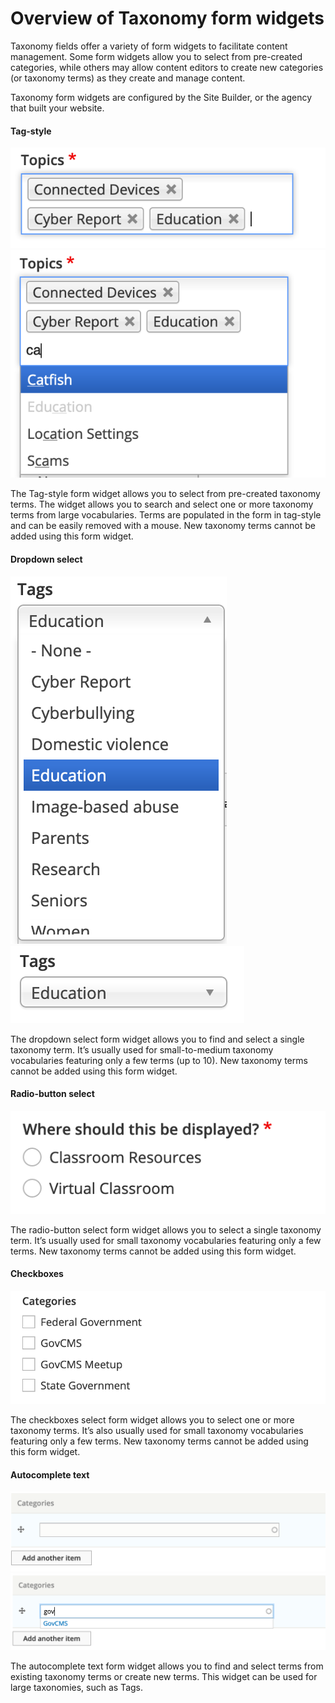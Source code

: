 # Overview of Taxonomy form widgets

Taxonomy fields offer a variety of form widgets to facilitate content management. Some form widgets allow you to select from pre-created categories, while others may allow content editors to create new categories \(or taxonomy terms\) as they create and manage content.

Taxonomy form widgets are configured by the Site Builder, or the agency that built your website.

#### Tag-style

![](../.gitbook/assets/83.png)![](../.gitbook/assets/84%20%281%29.png)

The Tag-style form widget allows you to select from pre-created taxonomy terms. The widget allows you to search and select one or more taxonomy terms from large vocabularies. Terms are populated in the form in tag-style and can be easily removed with a mouse. New taxonomy terms cannot be added using this form widget.

#### Dropdown select

![](../.gitbook/assets/85.png)![](../.gitbook/assets/86.png)

The dropdown select form widget allows you to find and select a single taxonomy term. It’s usually used for small-to-medium taxonomy vocabularies featuring only a few terms \(up to 10\). New taxonomy terms cannot be added using this form widget.

#### Radio-button select

![](../.gitbook/assets/87%20%281%29%20%281%29.png)

The radio-button select form widget allows you to select a single taxonomy term. It’s usually used for small taxonomy vocabularies featuring only a few terms. New taxonomy terms cannot be added using this form widget.

#### Checkboxes

![](../.gitbook/assets/88%20%281%29%20%281%29.png)

The checkboxes select form widget allows you to select one or more taxonomy terms. It’s also usually used for small taxonomy vocabularies featuring only a few terms. New taxonomy terms cannot be added using this form widget.

#### Autocomplete text

![](../.gitbook/assets/89%20%281%29.png)![](../.gitbook/assets/90%20%281%29%20%281%29%20%281%29.png)  


The autocomplete text form widget allows you to find and select terms from existing taxonomy terms or create new terms. This widget can be used for large taxonomies, such as Tags.

## 

